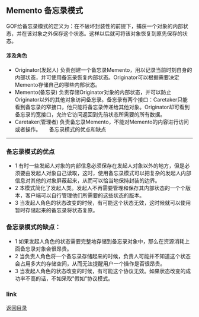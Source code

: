 Memento 备忘录模式
----------------
GOF给备忘录模式的定义为：在不破坏封装性的前提下，捕获一个对象的内部状态，并在该对象之外保存这个状态。这样以后就可将该对象恢复到原先保存的状态。

#### 涉及角色
* Originator(发起人)
	负责创建一个备忘录Memento，用以记录当前时刻自身的内部状态，并可使用备忘录恢复内部状态。Originator可以根据需要决定Memento存储自己的哪些内部状态。
* Memento(备忘录)
	负责存储Originator对象的内部状态，并可以防止Originator以外的其他对象访问备忘录。备忘录有两个接口：Caretaker只能看到备忘录的窄接口，他只能将备忘录传递给其他对象。Originator却可看到备忘录的宽接口，允许它访问返回到先前状态所需要的所有数据。
* Caretaker(管理者)
	负责备忘录Memento，不能对Memento的内容进行访问或者操作。
　
备忘录模式的优点和缺点
----------------

### 备忘录模式的优点
* 1 有时一些发起人对象的内部信息必须保存在发起人对象以外的地方，但是必须要由发起人对象自己读取，这时，使用备忘录模式可以把复杂的发起人内部信息对其他的对象屏蔽起来，从而可以恰当地保持封装的边界。
* 2 本模式简化了发起人类。发起人不再需要管理和保存其内部状态的一个个版本，客户端可以自行管理他们所需要的这些状态的版本。
* 3 当发起人角色的状态改变的时候，有可能这个状态无效，这时候就可以使用暂时存储起来的备忘录将状态复原。

### 备忘录模式的缺点：
* 1 如果发起人角色的状态需要完整地存储到备忘录对象中，那么在资源消耗上面备忘录对象会很昂贵。
* 2 当负责人角色将一个备忘录存储起来的时候，负责人可能并不知道这个状态会占用多大的存储空间，从而无法提醒用户一个操作是否很昂贵。
* 3 当发起人角色的状态改变的时候，有可能这个协议无效。如果状态改变的成功率不高的话，不如采取"假如"协议模式。

### link
[返回目录](preface.md) 